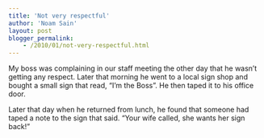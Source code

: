```yaml
---
title: 'Not very respectful'
author: 'Noam Sain'
layout: post
blogger_permalink:
    - /2010/01/not-very-respectful.html
---
```


My boss was complaining in our staff meeting the other day that he wasn’t getting any respect. Later that morning he went to a local sign shop and bought a small sign that read, “I’m the Boss”. He then taped it to his office door.  
  
Later that day when he returned from lunch, he found that someone had taped a note to the sign that said. “Your wife called, she wants her sign back!”